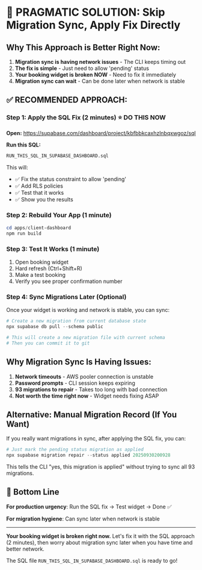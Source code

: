 # 🎯 PRAGMATIC SOLUTION: Skip Migration Sync, Apply Fix Directly

## Why This Approach is Better Right Now:

1. **Migration sync is having network issues** - The CLI keeps timing out
2. **The fix is simple** - Just need to allow 'pending' status
3. **Your booking widget is broken NOW** - Need to fix it immediately
4. **Migration sync can wait** - Can be done later when network is stable

## ✅ RECOMMENDED APPROACH:

### Step 1: Apply the SQL Fix (2 minutes) ⭐ DO THIS NOW

**Open:** https://supabase.com/dashboard/project/kbfbbkcaxhzlnbqxwgoz/sql

**Run this SQL:**
```sql
RUN_THIS_SQL_IN_SUPABASE_DASHBOARD.sql
```

This will:
- ✅ Fix the status constraint to allow 'pending'
- ✅ Add RLS policies
- ✅ Test that it works
- ✅ Show you the results

### Step 2: Rebuild Your App (1 minute)

```powershell
cd apps/client-dashboard
npm run build
```

### Step 3: Test It Works (1 minute)

1. Open booking widget
2. Hard refresh (Ctrl+Shift+R)
3. Make a test booking
4. Verify you see proper confirmation number

### Step 4: Sync Migrations Later (Optional)

Once your widget is working and network is stable, you can sync:

```powershell
# Create a new migration from current database state
npx supabase db pull --schema public

# This will create a new migration file with current schema
# Then you can commit it to git
```

## Why Migration Sync Is Having Issues:

1. **Network timeouts** - AWS pooler connection is unstable
2. **Password prompts** - CLI session keeps expiring
3. **93 migrations to repair** - Takes too long with bad connection
4. **Not worth the time right now** - Widget needs fixing ASAP

## Alternative: Manual Migration Record (If You Want)

If you really want migrations in sync, after applying the SQL fix, you can:

```powershell
# Just mark the pending status migration as applied
npx supabase migration repair --status applied 20250930200928
```

This tells the CLI "yes, this migration is applied" without trying to sync all 93 migrations.

## 🎯 Bottom Line

**For production urgency**: Run the SQL fix → Test widget → Done ✅

**For migration hygiene**: Can sync later when network is stable

---

**Your booking widget is broken right now.** Let's fix it with the SQL approach (2 minutes), then worry about migration sync later when you have time and better network.

The SQL file `RUN_THIS_SQL_IN_SUPABASE_DASHBOARD.sql` is ready to go!
